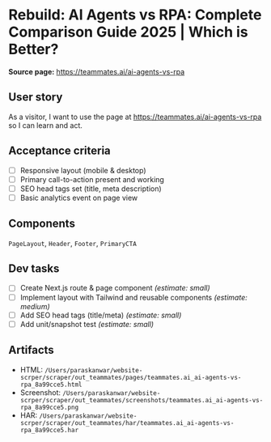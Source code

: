 # Rebuild: AI Agents vs RPA: Complete Comparison Guide 2025 | Which is Better?

**Source page:** https://teammates.ai/ai-agents-vs-rpa

## User story
As a visitor, I want to use the page at https://teammates.ai/ai-agents-vs-rpa so I can learn and act.

## Acceptance criteria
- [ ] Responsive layout (mobile & desktop)
- [ ] Primary call-to-action present and working
- [ ] SEO head tags set (title, meta description)
- [ ] Basic analytics event on page view

## Components
`PageLayout`, `Header`, `Footer`, `PrimaryCTA`

## Dev tasks
- [ ] Create Next.js route & page component _(estimate: small)_
- [ ] Implement layout with Tailwind and reusable components _(estimate: medium)_
- [ ] Add SEO head tags (title/meta) _(estimate: small)_
- [ ] Add unit/snapshot test _(estimate: small)_

## Artifacts
- HTML: `/Users/paraskanwar/website-scrper/scraper/out_teammates/pages/teammates.ai_ai-agents-vs-rpa_8a99cce5.html`
- Screenshot: `/Users/paraskanwar/website-scrper/scraper/out_teammates/screenshots/teammates.ai_ai-agents-vs-rpa_8a99cce5.png`
- HAR: `/Users/paraskanwar/website-scrper/scraper/out_teammates/har/teammates.ai_ai-agents-vs-rpa_8a99cce5.har`
